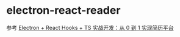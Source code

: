# electron-react-reader

参考 [Electron + React Hooks + TS 实战开发：从 0 到 1 实现简历平台](https://github.com/PDKSophia/visResumeMook/tree/init-cli)